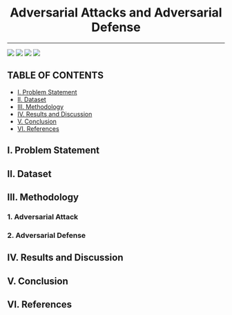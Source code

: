 # <center> Adversarial Attacks and Adversarial Defense </center> 
----------------------------------------------------------------------------------------------------------------

![](https://img.shields.io/badge/Status-In%20Progress-red)
![](https://img.shields.io/badge/Domain-Computer%20Vision%20Processing-blue)
![](https://img.shields.io/badge/Language-Python-green)
![](https://img.shields.io/badge/Package-PyTorch-orange)

## TABLE OF CONTENTS
  - [I. Problem Statement](#i-problem-statement)
  - [II. Dataset](#ii-dataset)
  - [III. Methodology](#iii-methodology)
  - [IV. Results and Discussion](#iv-results-and-discussion)
  - [V. Conclusion](#v-conclusion)
  - [VI. References](#vi-references)

## I. Problem Statement


## II. Dataset


## III. Methodology

### 1. Adversarial Attack

### 2. Adversarial Defense

## IV. Results and Discussion

## V. Conclusion

## VI. References
